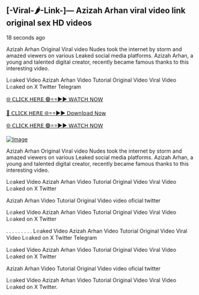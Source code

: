 ## [-Viral-🌶-Link-]— Azizah Arhan viral video link original sex HD videos

18 seconds ago

Azizah Arhan Original Viral video Nudes took the internet by storm and amazed viewers on various Leaked social media platforms. Azizah Arhan, a young and talented digital creator, recently became famous thanks to this interesting video.

L𝚎aked Video Azizah Arhan Video Tutorial Original Video Viral Video L𝚎aked on X Twitter Telegram

[🌐 𝖢𝖫𝖨𝖢𝖪 𝖧𝖤𝖱𝖤 🟢==►► 𝖶𝖠𝖳𝖢𝖧 𝖭𝖮𝖶](https://3-tanei-pinik.blogspot.com/2025/02/viral-video.html)

[🔴 𝖢𝖫𝖨𝖢𝖪 𝖧𝖤𝖱𝖤 🌐==►► 𝖣𝗈𝗐𝗇𝗅𝗈𝖺𝖽 𝖭𝗈𝗐](https://3-tanei-pinik.blogspot.com/2025/02/viral-video.html)

[🌐 𝖢𝖫𝖨𝖢𝖪 𝖧𝖤𝖱𝖤 🟢==►► 𝖶𝖠𝖳𝖢𝖧 𝖭𝖮𝖶](https://3-tanei-pinik.blogspot.com/2025/02/viral-video.html)

[![Image](https://github.com/user-attachments/assets/ff3b7bd4-415c-4ca3-a6c8-b1f096193c29)](https://3-tanei-pinik.blogspot.com/2025/02/viral-video.html)

Azizah Arhan Original Viral video Nudes took the internet by storm and amazed viewers on various Leaked social media platforms. Azizah Arhan, a young and talented digital creator, recently became famous thanks to this interesting video.

L𝚎aked Video Azizah Arhan Video Tutorial Original Video Viral Video L𝚎aked on X Twitter

Azizah Arhan Video Tutorial Original Video video oficial twitter

L𝚎aked Video Azizah Arhan Video Tutorial Original Video Viral Video L𝚎aked on X Twitter

. . . . . . . . . L𝚎aked Video Azizah Arhan Video Tutorial Original Video Viral Video L𝚎aked on X Twitter Telegram

L𝚎aked Video Azizah Arhan Video Tutorial Original Video Viral Video L𝚎aked on X Twitter

Azizah Arhan Video Tutorial Original Video video oficial twitter

L𝚎aked Video Azizah Arhan Video Tutorial Original Video Viral Video L𝚎aked on X Twitter.
